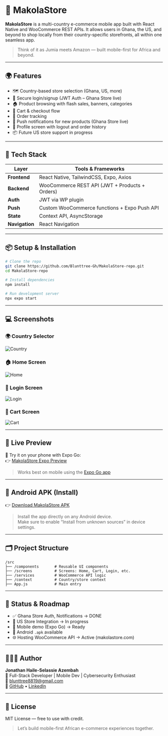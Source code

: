 # 🛒 MakolaStore

**MakolaStore** is a multi-country e-commerce mobile app built with React Native and WooCommerce REST APIs. It allows users in Ghana, the US, and beyond to shop locally from their country-specific storefronts, all within one seamless app.

> Think of it as Jumia meets Amazon — built mobile-first for Africa and beyond.

---

## 🌍 Features

- 🗺️ Country-based store selection (Ghana, US, more)
- 🔐 Secure login/signup (JWT Auth – Ghana Store live)
- 🏠 Product browsing with flash sales, banners, categories
- 🛒 Cart & checkout flow
- 🚚 Order tracking
- 📱 Push notifications for new products (Ghana Store live)
- 👤 Profile screen with logout and order history
- 📦 Future US store support in progress

---

## 🧰 Tech Stack

| Layer        | Tools & Frameworks                          |
|--------------|----------------------------------------------|
| **Frontend** | React Native, TailwindCSS, Expo, Axios       |
| **Backend**  | WooCommerce REST API (JWT + Products + Orders) |
| **Auth**     | JWT via WP plugin                            |
| **Push**     | Custom WooCommerce functions + Expo Push API |
| **State**    | Context API, AsyncStorage                    |
| **Navigation** | React Navigation                          |

---

## 📦 Setup & Installation

```bash
# Clone the repo
git clone https://github.com/Blunttree-Gh/MakolaStore-repo.git
cd MakolaStore-repo

# Install dependencies
npm install

# Run development server
npx expo start
```

---

## 💻 Screenshots

### 🌍 Country Selector  
![Country](./makola-country.jpg)

### 🏠 Home Screen  
![Home](./makola-home.jpg)

### 🔐 Login Screen  
![Login](./makola-login.jpg)

### 🛒 Cart Screen  
![Cart](./makola-cart.jpg)

---

## 🔗 Live Preview

📱 Try it on your phone with Expo Go:  
👉 [MakolaStore Expo Preview](https://expo.dev/@blunttree88/MakolaStore)

> Works best on mobile using the [Expo Go app](https://expo.dev/client)

---

## 📲 Android APK (Install)

👉 [Download MakolaStore APK](https://expo.dev/accounts/blunttree88/projects/MakolaStore/builds/ab193838-3a15-48db-aec1-c11fd5dc9907)

> Install the app directly on any Android device.  
> Make sure to enable “Install from unknown sources” in device settings.

---

## 🗂 Project Structure

```
/src
├── /components       # Reusable UI components
├── /screens          # Screens: Home, Cart, Login, etc.
├── /services         # WooCommerce API logic
├── /context          # Country/store context
├── App.js            # Main entry
```

---

## 🚧 Status & Roadmap

- ✅ Ghana Store Auth, Notifications → DONE  
- 🧪 US Store Integration → In progress  
- 📱 Mobile demo (Expo Go) → Ready  
- 📲 Android `.apk` available  
- 🌐 Hosting WooCommerce API → Active (makolastore.com)

---

## 🙋🏽‍♂️ Author

**Jonathan Haile-Selassie Azembah**  
💼 Full-Stack Developer | Mobile Dev | Cybersecurity Enthusiast  
📧 blunttree8819@gmail.com  
🔗 [GitHub](https://github.com/Blunttree-Gh) • [LinkedIn](https://linkedin.com/in/agambah)

---

## 📄 License

MIT License — free to use with credit.

> Let’s build mobile-first African e-commerce experiences together.

